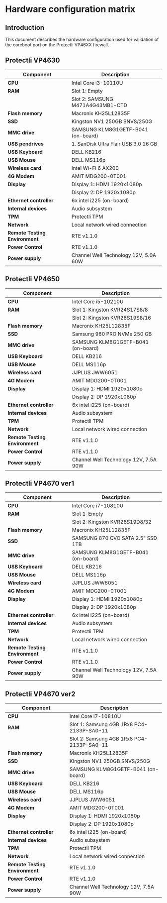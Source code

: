 # Hardware configuration matrix

## Introduction

This document describes the hardware configuration used for validation of the
coreboot port on the Protectli VP46XX firewall.

## Protectli VP4630

| Component                      | Description                                 |
|--------------------------------|---------------------------------------------|
| **CPU**                        | Intel Core i3-10110U                        |
| **RAM**                        | Slot 1: Empty                               |
|                                | Slot 2: SAMSUNG M471A4G43MB1-CTD            |
| **Flash memory**               | Macronix KH25L12835F                        |
| **SSD**                        | Kingston NV1 250GB SNVS/250G                |
| **MMC drive**                  | SAMSUNG KLM8G1GETF-B041 (on-board)          |
| **USB pendrives**              | 1. SanDisk Ultra  Flair USB 3.0 16 GB       |
| **USB Keyboard**               | DELL KB216                                  |
| **USB Mouse**                  | DELL MS116p                                 |
| **Wireless card**              | Intel Wi-Fi 6 AX200                         |
| **4G Modem**                   | AMIT MDG200-0T001                           |
| **Display**                    | Display 1: HDMI 1920x1080p                  |
|                                | Display 2: DP 1920x1080p                    |
| **Ethernet controller**        | 6x intel i225 (on-board)                    |
| **Internal devices**           | Audio subsystem                             |
| **TPM**                        | Protectli TPM                               |
| **Network**                    | Local network wired connection              |
| **Remote Testing Environment** | RTE v1.1.0                                  |
| **Power Control**              | RTE v1.1.0                                  |
| **Power supply**               | Channel Well Technology 12V, 5.0A 60W       |

## Protectli VP4650

| Component                      | Description                                 |
|--------------------------------|---------------------------------------------|
| **CPU**                        | Intel Core i5-10210U                        |
| **RAM**                        | Slot 1: Kingston KVR24S17S8/8               |
|                                | Slot 2: Kingston KVR26S19S8/16              |
| **Flash memory**               | Macronix KH25L12835F                        |
| **SSD**                        | Samsung 980 PRO NVMe 250 GB                 |
| **MMC drive**                  | SAMSUNG KLM8G1GETF-B041 (on-board)          |
| **USB Keyboard**               | DELL KB216                                  |
| **USB Mouse**                  | DELL MS116p                                 |
| **Wireless card**              | JJPLUS JWW6051                              |
| **4G Modem**                   | AMIT MDG200-0T001                           |
| **Display**                    | Display 1: HDMI 1920x1080p                  |
|                                | Display 2: DP 1920x1080p                    |
| **Ethernet controller**        | 6x intel i225 (on-board)                    |
| **Internal devices**           | Audio subsystem                             |
| **TPM**                        | Protectli TPM                               |
| **Network**                    | Local network wired connection              |
| **Remote Testing Environment** | RTE v1.1.0                                  |
| **Power Control**              | RTE v1.1.0                                  |
| **Power supply**               | Channel Well Technology 12V, 7.5A 90W       |

## Protectli VP4670 ver1

| Component                      | Description                                 |
|--------------------------------|---------------------------------------------|
| **CPU**                        | Intel Core i7-10810U                        |
| **RAM**                        | Slot 1: Empty                               |
|                                | Slot 2: Kingston KVR26S19D8/32              |
| **Flash memory**               | Macronix KH25L12835F                        |
| **SSD**                        | SAMSUNG 870 QVO SATA 2.5" SSD 1TB           |
| **MMC drive**                  | SAMSUNG KLM8G1GETF-B041 (on-board)          |
| **USB Keyboard**               | DELL KB216                                  |
| **USB Mouse**                  | DELL MS116p                                 |
| **Wireless card**              | JJPLUS JWW6051                              |
| **4G Modem**                   | AMIT MDG200-0T001                           |
| **Display**                    | Display 1: HDMI 1920x1080p                  |
|                                | Display 2: DP 1920x1080p                    |
| **Ethernet controller**        | 6x intel i225 (on-board)                    |
| **Internal devices**           | Audio subsystem                             |
| **TPM**                        | Protectli TPM                               |
| **Network**                    | Local network wired connection              |
| **Remote Testing Environment** | RTE v1.1.0                                  |
| **Power Control**              | RTE v1.1.0                                  |
| **Power supply**               | Channel Well Technology 12V, 7.5A 90W       |

## Protectli VP4670 ver2

| Component                      | Description                                 |
|--------------------------------|---------------------------------------------|
| **CPU**                        | Intel Core i7-10810U                        |
| **RAM**                        | Slot 1: Samsung 4GB 1Rx8 PC4-2133P-SA0-11   |
|                                | Slot 2: Samsung 4GB 1Rx8 PC4-2133P-SA0-11   |
| **Flash memory**               | Macronix KH25L12835F                        |
| **SSD**                        | Kingston NV1 250GB SNVS/250G                |
| **MMC drive**                  | SAMSUNG KLM8G1GETF-B041 (on-board)          |
| **USB Keyboard**               | DELL KB216                                  |
| **USB Mouse**                  | DELL MS116p                                 |
| **Wireless card**              | JJPLUS JWW6051                              |
| **4G Modem**                   | AMIT MDG200-0T001                           |
| **Display**                    | Display 1: HDMI 1920x1080p                  |
|                                | Display 2: DP 1920x1080p                    |
| **Ethernet controller**        | 6x intel i225 (on-board)                    |
| **Internal devices**           | Audio subsystem                             |
| **TPM**                        | Protectli TPM                               |
| **Network**                    | Local network wired connection              |
| **Remote Testing Environment** | RTE v1.1.0                                  |
| **Power Control**              | RTE v1.1.0                                  |
| **Power supply**               | Channel Well Technology 12V, 7.5A 90W       |
